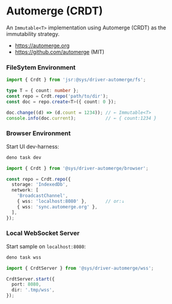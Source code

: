 # Automerge (CRDT)
An `Immutable<T>` implementation using Automerge (CRDT) as the immutability strategy.

- https://automerge.org
- https://github.com/automerge (MIT)




### FileSytem Environment

```ts
import { Crdt } from 'jsr:@sys/driver-automerge/fs';

type T = { count: number };
const repo = Crdt.repo('path/to/dir');
const doc = repo.create<T>({ count: 0 });

doc.change((d) => (d.count = 1234)); // ← Immutable<T>
console.info(doc.current);           // ← { count:1234 }
```



### Browser Environment
Start UI dev-harness:
```bash
deno task dev
```
```ts
import { Crdt } from '@sys/driver-automerge/browser';

const repo = Crdt.repo({
  storage: 'IndexedDb',
  network: [
    'BroadcastChannel',
    { wss: 'localhost:8080' },       // or:↓
    { wss: 'sync.automerge.org' },
  ],
});


```


### Local WebSocket Server
Start sample on `localhost:8080`:

```bash
deno task wss
```
```ts
import { CrdtServer } from '@sys/driver-automerge/wss';

CrdtServer.start({
  port: 8080,
  dir: '.tmp/wss',
});
```

